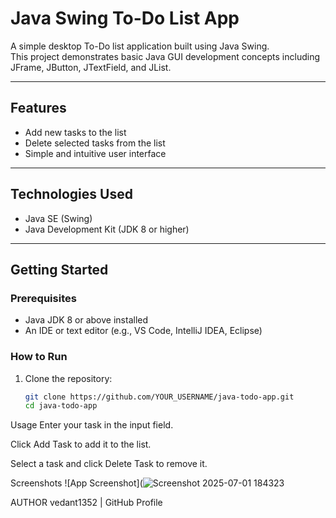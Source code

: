 # Java Swing To-Do List App

A simple desktop To-Do list application built using Java Swing.  
This project demonstrates basic Java GUI development concepts including JFrame, JButton, JTextField, and JList.

---

## Features

- Add new tasks to the list
- Delete selected tasks from the list
- Simple and intuitive user interface

---

## Technologies Used

- Java SE (Swing)
- Java Development Kit (JDK 8 or higher)

---

## Getting Started

### Prerequisites

- Java JDK 8 or above installed
- An IDE or text editor (e.g., VS Code, IntelliJ IDEA, Eclipse)

### How to Run

1. Clone the repository:

   ```bash
   git clone https://github.com/YOUR_USERNAME/java-todo-app.git
   cd java-todo-app


Usage
Enter your task in the input field.

Click Add Task to add it to the list.

Select a task and click Delete Task to remove it.

Screenshots
![App Screenshot](![Screenshot 2025-07-01 184323](https://github.com/user-attachments/assets/7ce6cb4c-2fc1-466d-a9ac-2ea7f6d889db)


AUTHOR
vedant1352 | GitHub Profile
